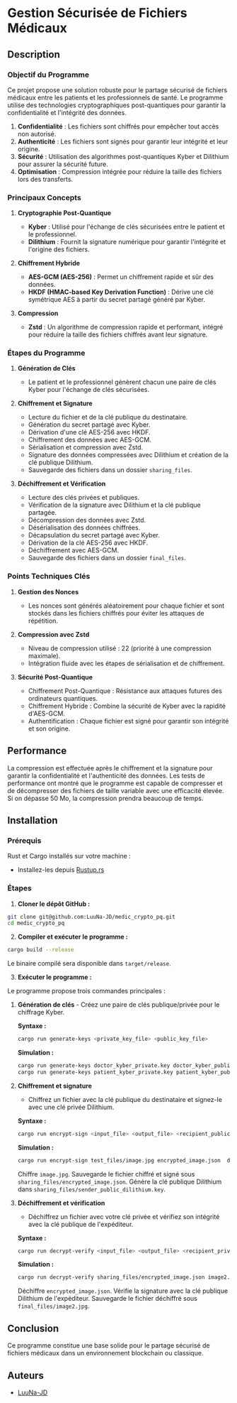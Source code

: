 # Gestion Sécurisée de Fichiers Médicaux

## Description

### Objectif du Programme

Ce projet propose une solution robuste pour le partage sécurisé de fichiers médicaux entre les patients et les professionnels de santé. Le programme utilise des technologies cryptographiques post-quantiques pour garantir la confidentialité et l'intégrité des données.

1. **Confidentialité** : Les fichiers sont chiffrés pour empêcher tout accès non autorisé.
2. **Authenticité** : Les fichiers sont signés pour garantir leur intégrité et leur origine.
3. **Sécurité** : Utilisation des algorithmes post-quantiques Kyber et Dilithium pour assurer la sécurité future.
4. **Optimisation** : Compression intégrée pour réduire la taille des fichiers lors des transferts.

### Principaux Concepts

1. **Cryptographie Post-Quantique**
    - **Kyber** : Utilisé pour l'échange de clés sécurisées entre le patient et le professionnel.
    - **Dilithium** : Fournit la signature numérique pour garantir l'intégrité et l'origine des fichiers.

2. **Chiffrement Hybride**
    - **AES-GCM (AES-256)** : Permet un chiffrement rapide et sûr des données.
    - **HKDF (HMAC-based Key Derivation Function)** : Dérive une clé symétrique AES à partir du secret partagé généré par Kyber.

3. **Compression**
    - **Zstd** : Un algorithme de compression rapide et performant, intégré pour réduire la taille des fichiers chiffrés avant leur signature.

### Étapes du Programme

1. **Génération de Clés**
    - Le patient et le professionnel génèrent chacun une paire de clés Kyber pour l'échange de clés sécurisées.

2. **Chiffrement et Signature**
    - Lecture du fichier et de la clé publique du destinataire.
    - Génération du secret partagé avec Kyber.
    - Dérivation d'une clé AES-256 avec HKDF.
    - Chiffrement des données avec AES-GCM.
    - Sérialisation et compression avec Zstd.
    - Signature des données compressées avec Dilithium et création de la clé publique Dilithium.
    - Sauvegarde des fichiers dans un dossier `sharing_files`.

3. **Déchiffrement et Vérification**
    - Lecture des clés privées et publiques.
    - Vérification de la signature avec Dilithium et la clé publique partagée.
    - Décompression des données avec Zstd.
    - Désérialisation des données chiffrées.
    - Décapsulation du secret partagé avec Kyber.
    - Dérivation de la clé AES-256 avec HKDF.
    - Déchiffrement avec AES-GCM.
    - Sauvegarde des fichiers dans un dossier `final_files`.

### Points Techniques Clés

1. **Gestion des Nonces**
    - Les nonces sont générés aléatoirement pour chaque fichier et sont stockés dans les fichiers chiffrés pour éviter les attaques de répétition.

2. **Compression avec Zstd**
    - Niveau de compression utilisé : 22 (priorité à une compression maximale).
    - Intégration fluide avec les étapes de sérialisation et de chiffrement.

3. **Sécurité Post-Quantique**
    - Chiffrement Post-Quantique : Résistance aux attaques futures des ordinateurs quantiques.
    - Chiffrement Hybride : Combine la sécurité de Kyber avec la rapidité d'AES-GCM.
    - Authentification : Chaque fichier est signé pour garantir son intégrité et son origine.

## Performance

La compression est effectuée après le chiffrement et la signature pour garantir la confidentialité et l'authenticité des données. Les tests de performance ont montré que le programme est capable de compresser et de décompresser des fichiers de taille variable avec une efficacité élevée. Si on dépasse 50 Mo, la compression prendra beaucoup de temps.

## Installation

### Prérequis

Rust et Cargo installés sur votre machine :
- Installez-les depuis [Rustup.rs](https://rustup.rs/)

### Étapes

1. **Cloner le dépôt GitHub :**

  ```bash
  git clone git@github.com:LuuNa-JD/medic_crypto_pq.git
  cd medic_crypto_pq
  ```

2. **Compiler et exécuter le programme :**

  ```bash
  cargo build --release
  ```
  Le binaire compilé sera disponible dans `target/release`.

3. **Exécuter le programme :**

  Le programme propose trois commandes principales :

  1. **Génération de clés**
    - Créez une paire de clés publique/privée pour le chiffrage Kyber.

      **Syntaxe :**

      ```bash
      cargo run generate-keys <private_key_file> <public_key_file>
      ```

      **Simulation :**

      ```bash
      cargo run generate-keys doctor_kyber_private.key doctor_kyber_public.key
      cargo run generate-keys patient_kyber_private.key patient_kyber_public.key
      ```

  2. **Chiffrement et signature**
      - Chiffrez un fichier avec la clé publique du destinataire et signez-le avec une clé privée Dilithium.

      **Syntaxe :**

      ```bash
      cargo run encrypt-sign <input_file> <output_file> <recipient_public_key_file>
      ```

      **Simulation :**

      ```bash
      cargo run encrypt-sign test_files/image.jpg encrypted_image.json  doctor_kyber_public.key
      ```

      Chiffre `image.jpg`.
      Sauvegarde le fichier chiffré et signé sous `sharing_files/encrypted_image.json`.
      Génère la clé publique Dilithium dans `sharing_files/sender_public_dilithium.key`.

  3. **Déchiffrement et vérification**
      - Déchiffrez un fichier avec votre clé privée et vérifiez son intégrité avec la clé publique de l'expéditeur.

      **Syntaxe :**

      ```bash
      cargo run decrypt-verify <input_file> <output_file> <recipient_private_key_file> <sender_public_key_file>
      ```

      **Simulation :**

      ```bash
      cargo run decrypt-verify sharing_files/encrypted_image.json image2.jpg doctor_kyber_private.key sharing_files/sender_public_dilithium.key
      ```

      Déchiffre `encrypted_image.json`.
      Vérifie la signature avec la clé publique Dilithium de l'expéditeur.
      Sauvegarde le fichier déchiffré sous `final_files/image2.jpg`.

## Conclusion

Ce programme constitue une base solide pour le partage sécurisé de fichiers médicaux dans un environnement blockchain ou classique.

## Auteurs

- [LuuNa-JD](https://github.com/LuuNa-JD)

